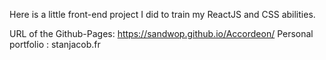 Here is a little front-end project I did to train my ReactJS and CSS abilities.

URL of the Github-Pages: https://sandwop.github.io/Accordeon/
Personal portfolio : stanjacob.fr
